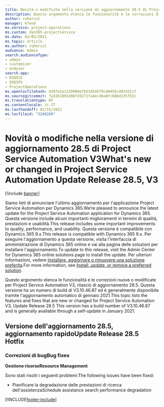 ```yaml
---
title: Novità o modifiche nella versione di aggiornamento 28.5 di Project Service Automation aggiornamento rapido V3
description: Questo argomento elenca le funzionalità e le correzioni disponibili nella versione di aggiornamento 28.5 di Project Service Automation aggiornamento rapido V3.
author: ruhercul
manager: kfend
ms.service: project-operations
ms.custom: dyn365-projectservice
ms.date: 02/03/2021
ms.topic: article
ms.author: ruhercul
audience: Admin
search.audienceType:
- admin
- customizer
- enduser
search.app:
- D365CE
- D365PS
- ProjectOperations
ms.openlocfilehash: d39fa1e1220906e7b53d545f9cd0455c402d311f
ms.sourcegitcommit: fa32b1893286f20271fa4ec4be8fc68bd135f53c
ms.translationtype: HT
ms.contentlocale: it-IT
ms.lasthandoff: 02/15/2021
ms.locfileid: "5280268"
---
```

# <a name="whats-new-or-changed-in-project-service-automation-update-release-285-v3"></a><span data-ttu-id="ef322-103">Novità o modifiche nella versione di aggiornamento 28.5 di Project Service Automation V3</span><span class="sxs-lookup"><span data-stu-id="ef322-103">What's new or changed in Project Service Automation Update Release 28.5, V3</span></span>

[!include [banner](../includes/psa-now-project-operations.md)]

<span data-ttu-id="ef322-104">Siamo lieti di annunciare l'ultimo aggiornamento per l'applicazione Project Service Automation per Dynamics 365.</span><span class="sxs-lookup"><span data-stu-id="ef322-104">We’re pleased to announce the latest update for the Project Service Automation application for Dynamics 365.</span></span> <span data-ttu-id="ef322-105">Questa versione include alcuni importanti miglioramenti in termini di qualità, prestazioni e usabilità.</span><span class="sxs-lookup"><span data-stu-id="ef322-105">This release includes some important improvements to quality, performance, and usability.</span></span> <span data-ttu-id="ef322-106">Questa versione è compatibile con Dynamics 365 9.x.</span><span class="sxs-lookup"><span data-stu-id="ef322-106">This release is compatible with Dynamics 365 9.x.</span></span> <span data-ttu-id="ef322-107">Per eseguire l'aggiornamento a questa versione, visita l'interfaccia di amministrazione di Dynamics 365 online e vai alla pagina delle soluzioni per installare l'aggiornamento.</span><span class="sxs-lookup"><span data-stu-id="ef322-107">To update to this release, visit the Admin Center for Dynamics 365 online solutions page to install the update.</span></span> <span data-ttu-id="ef322-108">Per ulteriori informazioni, vedere [Installare, aggiornare o rimuovere una soluzione preferita](https://docs.microsoft.com/power-platform/admin/install-remove-preferred-solution).</span><span class="sxs-lookup"><span data-stu-id="ef322-108">For more information, see [Install, update, or remove a preferred solution](https://docs.microsoft.com/power-platform/admin/install-remove-preferred-solution).</span></span>

<span data-ttu-id="ef322-109">Questo argomento elenca le funzionalità e le correzioni nuove o modificate per Project Service Automation V3, rilascio di aggiornamento 28.5. Questa versione ha un numero di build di V3.10.46.87 ed è generalmente disponibile tramite l'aggiornamento automatico di gennaio 2021.</span><span class="sxs-lookup"><span data-stu-id="ef322-109">This topic lists the features and fixes that are new or changed for Project Service Automation V3, Update Release 28.5 This version has a build number of V3.10.46.87 and is generally available through a self-update in January 2021.</span></span>

## <a name="update-release-285-hotfix"></a><span data-ttu-id="ef322-110">Versione dell'aggiornamento 28.5, aggiornamento rapido</span><span class="sxs-lookup"><span data-stu-id="ef322-110">Update Release 28.5 Hotfix</span></span>

### <a name="bug-fixes"></a><span data-ttu-id="ef322-111">Correzioni di bug</span><span class="sxs-lookup"><span data-stu-id="ef322-111">Bug fixes</span></span>

<span data-ttu-id="ef322-112">**Gestione risorse**</span><span class="sxs-lookup"><span data-stu-id="ef322-112">**Resource Management**</span></span>

<span data-ttu-id="ef322-113">Sono stati risolti i seguenti problemi:</span><span class="sxs-lookup"><span data-stu-id="ef322-113">The following issues have been fixed:</span></span>

- <span data-ttu-id="ef322-114">Pianificare la degradazione delle prestazioni di ricerca dell'assistenza</span><span class="sxs-lookup"><span data-stu-id="ef322-114">Schedule assistance search performance degradation</span></span>



[!INCLUDE[footer-include](../includes/footer-banner.md)]